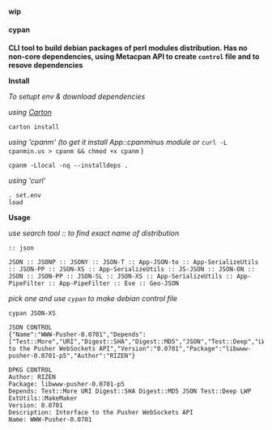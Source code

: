 #### wip

#### cypan 
**CLI tool to build debian packages of perl modules distribution. Has no non-core dependencies, using Metacpan API to create `control` file and to resove dependencies**

**Install**

*To setupt env & download dependencies*

*using [Carton](https://metacpan.org/pod/Carton)*

```
carton install
```

*using 'cpanm' (to get it install App::cpanminus module or* `curl -L cpanmin.us > cpanm && chmod +x cpanm` ) 

```
cpanm -Llocal -nq --installdeps .
```

*using 'curl'*
```
. set.env
load
```

**Usage**

*use search tool :: to find exact name of distribution*

```
:: json

JSON :: JSONP :: JSONY :: JSON-T :: App-JSON-to :: App-SerializeUtils :: JSON-PP :: JSON-XS :: App-SerializeUtils :: JS-JSON :: JSON-ON :: JSON :: JSON-PP :: JSON-SL :: JSON-XS :: App-SerializeUtils :: App-PipeFilter :: App-PipeFilter :: Eve :: Geo-JSON
```

*pick one and use ```cypan``` to make debian control file*

```
cypan JSON-XS
 
JSON CONTROL
{"Name":"WWW-Pusher-0.0701","Depends":["Test::More","URI","Digest::SHA","Digest::MD5","JSON","Test::Deep","LWP","ExtUtils::MakeMaker"],"Description":"Interface to the Pusher WebSockets API","Version":"0.0701","Package":"libwww-pusher-0.0701-p5","Author":"RIZEN"}

DPKG CONTROL
Author: RIZEN
Package: libwww-pusher-0.0701-p5
Depends: Test::More URI Digest::SHA Digest::MD5 JSON Test::Deep LWP ExtUtils::MakeMaker
Version: 0.0701
Description: Interface to the Pusher WebSockets API
Name: WWW-Pusher-0.0701
```
